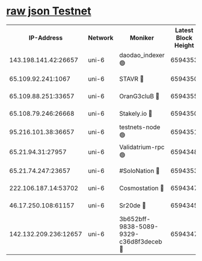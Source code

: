 [raw json Testnet](https://rpc-check.junot.stavr.tech/junot/rpc-junot-result.json)
=


<table><tr><th>IP-Address</th><th>Network</th><th>Moniker</th><th>Latest Block Height</th><th>Earliest Block Height</th><th>Catching Up</th><th>Tx Index</th><th>Voting Power</th><th>Scan Time</th></tr><tr><td>143.198.141.42:26657</td><td>uni-6</td><td>daodao_indexer 🟢</td><td>6594353</td><td>1</td><td>False</td><td>off</td><td>0</td><td>2023-12-31T11:47:21.366335369UTC</td></tr><tr><td>65.109.92.241:1067</td><td>uni-6</td><td>STAVR 🔴</td><td>6594350</td><td>1138541</td><td>False</td><td>on</td><td>6042</td><td>2023-12-31T11:47:10.993500941UTC</td></tr><tr><td>65.109.88.251:33657</td><td>uni-6</td><td>OranG3cluB 🔴</td><td>6594355</td><td>1138541</td><td>False</td><td>on</td><td>11</td><td>2023-12-31T11:47:25.813024497UTC</td></tr><tr><td>65.108.79.246:26668</td><td>uni-6</td><td>Stakely.io 🔴</td><td>6594350</td><td>1570872</td><td>False</td><td>on</td><td>1358933</td><td>2023-12-31T11:47:11.328485208UTC</td></tr><tr><td>95.216.101.38:36657</td><td>uni-6</td><td>testnets-node 🟢</td><td>6594351</td><td>1615130</td><td>False</td><td>on</td><td>0</td><td>2023-12-31T11:47:13.872788479UTC</td></tr><tr><td>65.21.94.31:27957</td><td>uni-6</td><td>Validatrium-rpc 🟢</td><td>6594348</td><td>2943363</td><td>False</td><td>on</td><td>0</td><td>2023-12-31T11:47:06.509142409UTC</td></tr><tr><td>65.21.74.247:23657</td><td>uni-6</td><td>#SoloNation 🔴</td><td>6594353</td><td>5208001</td><td>False</td><td>on</td><td>112</td><td>2023-12-31T11:47:20.409525460UTC</td></tr><tr><td>222.106.187.14:53702</td><td>uni-6</td><td>Cosmostation 🔴</td><td>6594347</td><td>5344501</td><td>False</td><td>on</td><td>110003</td><td>2023-12-31T11:47:04.071238142UTC</td></tr><tr><td>46.17.250.108:61157</td><td>uni-6</td><td>Sr20de 🔴</td><td>6594345</td><td>6419777</td><td>False</td><td>on</td><td>28</td><td>2023-12-31T11:46:58.285795118UTC</td></tr><tr><td>142.132.209.236:12657</td><td>uni-6</td><td>3b652bff-9838-5089-9329-c36d8f3deceb 🔴</td><td>6594347</td><td>6581280</td><td>False</td><td>on</td><td>157563</td><td>2023-12-31T11:47:02.709232654UTC</td></tr></table>